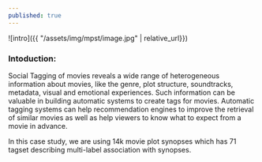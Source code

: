 ```yaml
---
published: true
---
```

![intro]({{ "/assets/img/mpst/image.jpg" | relative_url}})

### Intoduction:

Social Tagging of movies reveals a wide range of heterogeneous information about movies, like the genre, plot structure, soundtracks, metadata, visual and emotional experiences. Such information can be valuable in building automatic systems to create tags for movies. Automatic tagging systems can help recommendation engines to improve the retrieval of similar movies as well as help viewers to know what to expect from a movie in advance. 

In this case study, we are using 14k movie plot synopses which has 71 tagset describing multi-label association with synopses.